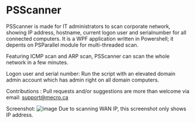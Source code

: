 # PSScanner

PSScanner is made for IT administrators to scan corporate network, showing IP address, hostname, current logon user and serialnumber for all connected computers.
It is a WPF application written in Powershell; it depents on PSParallel module for multi-threaded scan.

Featuring ICMP scan and ARP scan, PSScanner can scan the whole network in a few minutes.

Logon user and serial number: Run the script with an elevated domain admin account which has admin right on all domain computers.

Contributions : Pull requests and/or suggestions are more than welcome via email: support@mecro.ca

Screenshot:
![image](https://user-images.githubusercontent.com/57880343/114135249-d41f6400-98bd-11eb-90d7-89b1da6fb461.png)
Due to scanning WAN IP, this screenshot only shows IP address.
